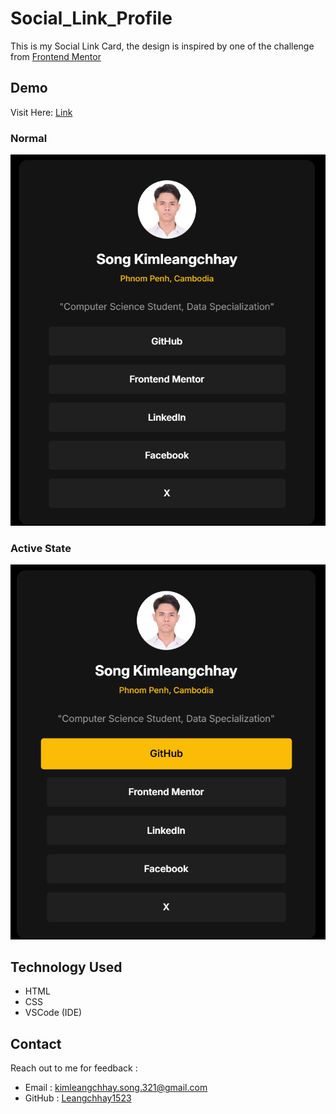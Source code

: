 # Social_Link_Profile
This is my Social Link Card, the design is inspired by one of the challenge from [Frontend Mentor](https://www.frontendmentor.io/)

## Demo
Visit Here: <a href="https://leangchhay1523.github.io/Project2_Social_Link_Card/" target="_blank">Link</a>

### Normal
<img src="Images/Demo.png" alt="Normal Demo">

### Active State
<img src="Images/Active.png" alt="Demo Active State">

## Technology Used
- HTML
- CSS
- VSCode (IDE)

## Contact
Reach out to me for feedback :
- Email : [kimleangchhay.song.321@gmail.com](mailto:kimleangchhay.song.321@gmail.com)
- GitHub : [Leangchhay1523](https://github.com/Leangchhay1523)


